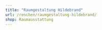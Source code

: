 ```yaml
---
title: "Raumgestaltung Hildebrand"
url: /renchen/raumgestaltung-hildebrand/
shop: Raumausstattung
---
```

